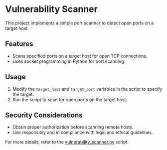 # Vulnerability Scanner

This project implements a simple port scanner to detect open ports on a target host.

## Features
- Scans specified ports on a target host for open TCP connections.
- Uses socket programming in Python for port scanning.

## Usage
1. Modify the `target_host` and `target_port` variables in the script to specify the target.
2. Run the script to scan for open ports on the target host.

## Security Considerations
- Obtain proper authorization before scanning remote hosts.
- Use responsibly and in compliance with legal and ethical guidelines.

For more details, refer to the [vulnerability_scanner.py](./vulnerability_scanner.py) script.
